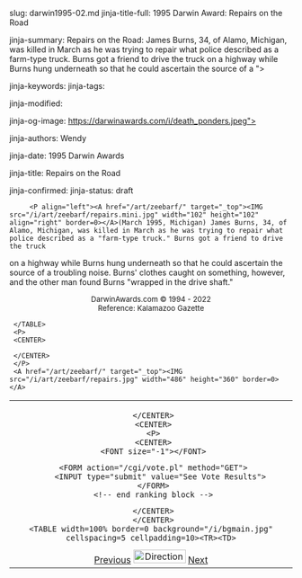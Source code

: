 slug: darwin1995-02.md
jinja-title-full: 1995 Darwin Award: Repairs on the Road

jinja-summary: Repairs on the Road: James Burns, 34, of Alamo, Michigan, was killed in March as he was trying to repair what police described as a farm-type truck. Burns got a friend to drive the truck on a highway while Burns hung underneath so that he could ascertain the source of a ">

jinja-keywords:
jinja-tags:

jinja-modified:

jinja-og-image: https://darwinawards.com/i/death_ponders.jpeg">

jinja-authors: Wendy

jinja-date: 1995 Darwin Awards


jinja-title: Repairs on the Road

	
jinja-confirmed:
jinja-status: draft

		 <P align="left"><A href="/art/zeebarf/" target="_top"><IMG src="/i/art/zeebarf/repairs.mini.jpg" width="102" height="102" align="right" border=0></A>(March 1995, Michigan) James Burns, 34, of Alamo, Michigan, was killed in March as he was trying to repair what police described as a "farm-type truck." Burns got a friend to drive the truck

on a highway while Burns hung underneath so that he could ascertain the source of a troubling noise. Burns' clothes caught on something, however, and the other man found Burns "wrapped in the drive shaft."
		 <CENTER>
		 <P align=center>
		<FONT size="-1">DarwinAwards.com &copy; 1994 - 2022<BR>
		</FONT><FONT size="-1">Reference: Kalamazoo Gazette</FONT>
		 </P>
		 </CENTER>
		</TD>
	 </TR>

	 </TABLE>
	 <P>
	 <CENTER>

	 </CENTER>
	 </P>
	 <A href="/art/zeebarf/" target="_top"><IMG src="/i/art/zeebarf/repairs.jpg" width="486" height="360" border=0></A>
</CENTER>
</TD></TR></TABLE>
<TABLE width=100% border=0 cellspacing=5 cellpadding=10>
<TR valign="top">
	<TD colspan="2">
	 <P>
	 <CENTER>

	 </CENTER>
	 <CENTER>
	 <P>
	 <CENTER>
	 <FONT size="-1"></FONT>
<!-- begin ranking block -->
	 <FORM action="/cgi/vote.pl" method="GET">
		<INPUT type="submit" value="See Vote Results">
	 </FORM>
	 <!-- end ranking block -->

<!-- formerly email_a_friend pl -->

	 </CENTER>
	 </CENTER>
	<TABLE width=100% border=0 background="/i/bgmain.jpg" cellspacing=5 cellpadding=10><TR><TD>
<CENTER>
<A href="darwin1995-01.html">Previous</A> <IMG src="/i/arrowani.gif" width="93" height="24" border="0" alt="Directions"> <A href="darwin1995-03.html">Next</A>
</CENTER></H2>
</CENTER>

<!--#include file=nav_1995.html -->


